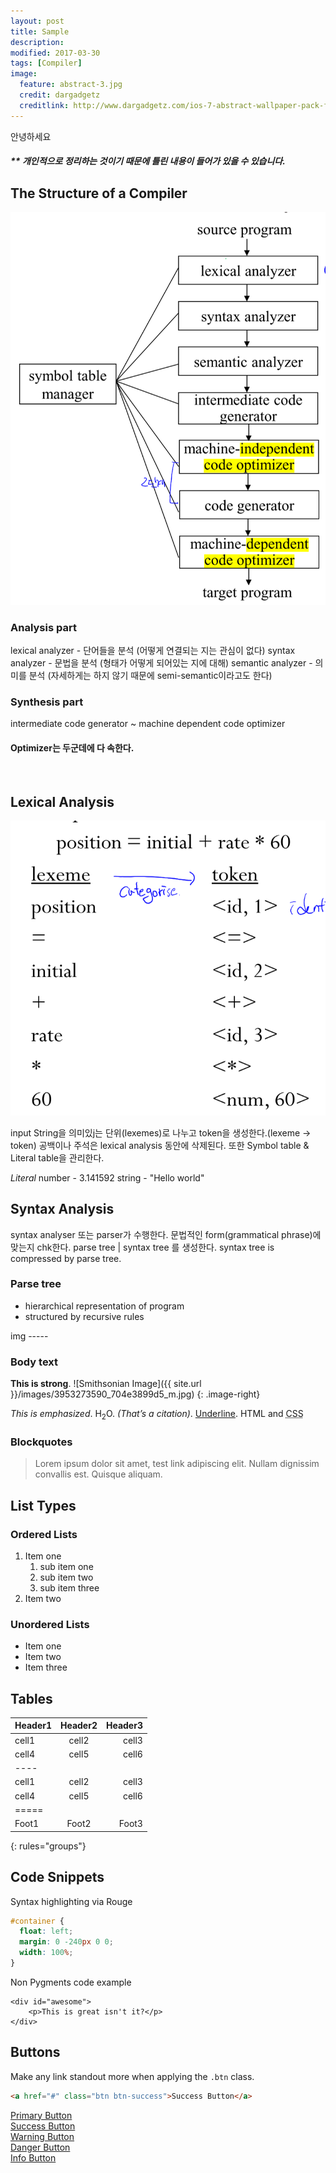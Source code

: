 ```yaml
---
layout: post
title: Sample
description:
modified: 2017-03-30
tags: [Compiler]
image:
  feature: abstract-3.jpg
  credit: dargadgetz
  creditlink: http://www.dargadgetz.com/ios-7-abstract-wallpaper-pack-for-iphone-5-and-ipod-touch-retina/
---
```

안녕하세요
##### ** 개인적으로 정리하는 것이기 때문에 틀린 내용이 들어가 있을 수 있습니다.

## The Structure of a Compiler

![Structure of a Compiler image](/images/compiler/structureCompiler.png)

### Analysis part
lexical analyzer - 단어들을 분석 (어떻게 연결되는 지는 관심이 없다)
syntax analyzer - 문법을 분석 (형태가 어떻게 되어있는 지에 대해)
semantic analyzer - 의미를 분석 (자세하게는 하지 않기 때문에 semi-semantic이라고도 한다)
### Synthesis part
intermediate code generator ~ machine dependent code optimizer
#### Optimizer는 두군데에 다 속한다.
<br />

## Lexical Analysis

![lexical analysis](/images/compiler/lexical.png)

input String을 의미있j는 단위(lexemes)로 나누고 token을 생성한다.(lexeme -> token)
공백이나 주석은 lexical analysis 동안에 삭제된다.
또한 Symbol table & Literal table을 관리한다.

*Literal*
number - 3.141592
string - "Hello world"



## Syntax Analysis

syntax analyser 또는 parser가 수행한다.
문법적인 form(grammatical phrase)에 맞는지 chk한다.
parse tree | syntax tree 를 생성한다.
syntax tree is compressed by parse tree.

### Parse tree
* hierarchical representation of program
* structured by recursive rules

img  -----







### Body text

**This is strong**.
![Smithsonian Image]({{ site.url }}/images/3953273590_704e3899d5_m.jpg)
{: .image-right}

*This is emphasized*.
H<sub>2</sub>O.
<cite>(That’s a citation)</cite>.
<u>Underline</u>.
HTML and <abbr title="cascading stylesheets">CSS</abbr>

### Blockquotes
> Lorem ipsum dolor sit amet, test link adipiscing elit. Nullam dignissim convallis est. Quisque aliquam.

## List Types

### Ordered Lists

1. Item one
   1. sub item one
   2. sub item two
   3. sub item three
2. Item two

### Unordered Lists

* Item one
* Item two
* Item three

## Tables

| Header1 | Header2 | Header3 |
|:--------|:-------:|--------:|
| cell1   | cell2   | cell3   |
| cell4   | cell5   | cell6   |
|----
| cell1   | cell2   | cell3   |
| cell4   | cell5   | cell6   |
|=====
| Foot1   | Foot2   | Foot3
{: rules="groups"}

## Code Snippets

Syntax highlighting via Rouge

```css
#container {
  float: left;
  margin: 0 -240px 0 0;
  width: 100%;
}
```

Non Pygments code example

    <div id="awesome">
        <p>This is great isn't it?</p>
    </div>

## Buttons

Make any link standout more when applying the `.btn` class.

```html
<a href="#" class="btn btn-success">Success Button</a>
```

<div markdown="0"><a href="#" class="btn">Primary Button</a></div>
<div markdown="0"><a href="#" class="btn btn-success">Success Button</a></div>
<div markdown="0"><a href="#" class="btn btn-warning">Warning Button</a></div>
<div markdown="0"><a href="#" class="btn btn-danger">Danger Button</a></div>
<div markdown="0"><a href="#" class="btn btn-info">Info Button</a></div>
